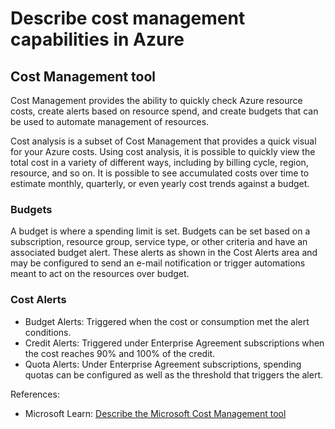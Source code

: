 # Describe cost management capabilities in Azure

## Cost Management tool

Cost Management provides the ability to quickly check Azure resource costs, create alerts based on resource spend, and create budgets that can be used to automate management of resources.

Cost analysis is a subset of Cost Management that provides a quick visual for your Azure costs. Using cost analysis, it is possible to quickly view the total cost in a variety of different ways, including by billing cycle, region, resource, and so on. It is possible to see accumulated costs over time to estimate monthly, quarterly, or even yearly cost trends against a budget.

### Budgets

A budget is where a spending limit is set. Budgets can be set based on a subscription, resource group, service type, or other criteria and have an associated budget alert. These alerts as shown in the Cost Alerts area and may be configured to send an e-mail notification or trigger automations meant to act on the resources over budget.

### Cost Alerts

* Budget Alerts: Triggered when the cost or consumption met the alert conditions.
* Credit Alerts: Triggered under Enterprise Agreement subscriptions when the cost reaches 90% and 100% of the credit.
* Quota Alerts: Under Enterprise Agreement subscriptions, spending quotas can be configured as well as the threshold that triggers the alert.

References:

* Microsoft Learn: [Describe the Microsoft Cost Management tool](https://learn.microsoft.com/en-us/training/modules/describe-cost-management-azure/6-describe-azure-tool)
